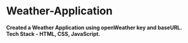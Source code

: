 # Weather-Application

**Created a Weather Application using openWeather key and baseURL.
Tech Stack - HTML, CSS, JavaScript.**
